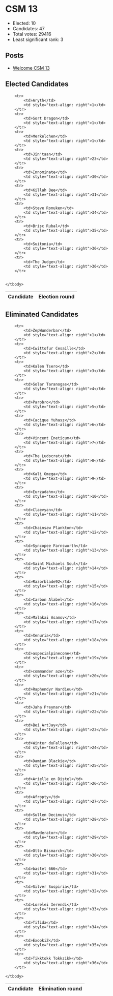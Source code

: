 # CSM 13

* Elected: 10
* Candidates: 47
* Total votes: 29416
* Least significant rank: 3


## Posts

* [ Welcome CSM 13 ]( https://www.eveonline.com/news/view/welcome-csm-13 )



## Elected Candidates

<table>
    <thead>
        <tr>
            <th>Candidate</th>
            <th>Election round</th>
        </tr>
    </thead>
    <tbody>
        
        <tr>
            <td>Aryth</td>
            <td style="text-align: right">1</td>
        </tr>
        <tr>
            <td>Sort Dragon</td>
            <td style="text-align: right">1</td>
        </tr>
        <tr>
            <td>Merkelchen</td>
            <td style="text-align: right">1</td>
        </tr>
        <tr>
            <td>Jin'taan</td>
            <td style="text-align: right">23</td>
        </tr>
        <tr>
            <td>Innominate</td>
            <td style="text-align: right">30</td>
        </tr>
        <tr>
            <td>Killah Bee</td>
            <td style="text-align: right">31</td>
        </tr>
        <tr>
            <td>Steve Ronuken</td>
            <td style="text-align: right">34</td>
        </tr>
        <tr>
            <td>Brisc Rubal</td>
            <td style="text-align: right">35</td>
        </tr>
        <tr>
            <td>Suitonia</td>
            <td style="text-align: right">36</td>
        </tr>
        <tr>
            <td>The Judge</td>
            <td style="text-align: right">36</td>
        </tr>
        
        
    </tbody>
</table>

## Eliminated Candidates
<table>
    <thead>
        <tr>
            <th>Candidate</th>
            <th>Elimination round</th>
        </tr>
    </thead>
    <tbody>
        
        <tr>
            <td>ZepWunderbar</td>
            <td style="text-align: right">1</td>
        </tr>
        <tr>
            <td>Cwittofur Cesaille</td>
            <td style="text-align: right">2</td>
        </tr>
        <tr>
            <td>Kalen Tsero</td>
            <td style="text-align: right">3</td>
        </tr>
        <tr>
            <td>Solar Taranogas</td>
            <td style="text-align: right">4</td>
        </tr>
        <tr>
            <td>Parobro</td>
            <td style="text-align: right">5</td>
        </tr>
        <tr>
            <td>Cacique Yuhasz</td>
            <td style="text-align: right">6</td>
        </tr>
        <tr>
            <td>Vincent Eneticum</td>
            <td style="text-align: right">7</td>
        </tr>
        <tr>
            <td>The Ludocrat</td>
            <td style="text-align: right">8</td>
        </tr>
        <tr>
            <td>Kali Omega</td>
            <td style="text-align: right">9</td>
        </tr>
        <tr>
            <td>Eurzadahn</td>
            <td style="text-align: right">10</td>
        </tr>
        <tr>
            <td>Claevyan</td>
            <td style="text-align: right">11</td>
        </tr>
        <tr>
            <td>Chainsaw Plankton</td>
            <td style="text-align: right">12</td>
        </tr>
        <tr>
            <td>Syncopee Farnsworth</td>
            <td style="text-align: right">13</td>
        </tr>
        <tr>
            <td>Saint Michaels Soul</td>
            <td style="text-align: right">14</td>
        </tr>
        <tr>
            <td>Razorblade92</td>
            <td style="text-align: right">15</td>
        </tr>
        <tr>
            <td>Carbon Alabel</td>
            <td style="text-align: right">16</td>
        </tr>
        <tr>
            <td>Malakai Asamov</td>
            <td style="text-align: right">17</td>
        </tr>
        <tr>
            <td>Xenuria</td>
            <td style="text-align: right">18</td>
        </tr>
        <tr>
            <td>aspecialpinecone</td>
            <td style="text-align: right">19</td>
        </tr>
        <tr>
            <td>commander aze</td>
            <td style="text-align: right">20</td>
        </tr>
        <tr>
            <td>Raphendyr Nardieu</td>
            <td style="text-align: right">21</td>
        </tr>
        <tr>
            <td>Jaha Preynar</td>
            <td style="text-align: right">22</td>
        </tr>
        <tr>
            <td>Bei ArtJay</td>
            <td style="text-align: right">23</td>
        </tr>
        <tr>
            <td>Winter duFallen</td>
            <td style="text-align: right">24</td>
        </tr>
        <tr>
            <td>Damian Blackie</td>
            <td style="text-align: right">25</td>
        </tr>
        <tr>
            <td>Arielle en Distel</td>
            <td style="text-align: right">26</td>
        </tr>
        <tr>
            <td>Afropty</td>
            <td style="text-align: right">27</td>
        </tr>
        <tr>
            <td>Sullen Decimus</td>
            <td style="text-align: right">28</td>
        </tr>
        <tr>
            <td>Mawderator</td>
            <td style="text-align: right">29</td>
        </tr>
        <tr>
            <td>Otto Bismarck</td>
            <td style="text-align: right">30</td>
        </tr>
        <tr>
            <td>bastet 666</td>
            <td style="text-align: right">31</td>
        </tr>
        <tr>
            <td>Silver Suspiria</td>
            <td style="text-align: right">32</td>
        </tr>
        <tr>
            <td>Lorelei Ierendi</td>
            <td style="text-align: right">33</td>
        </tr>
        <tr>
            <td>Tifida</td>
            <td style="text-align: right">34</td>
        </tr>
        <tr>
            <td>ExookiZ</td>
            <td style="text-align: right">35</td>
        </tr>
        <tr>
            <td>Tikktokk Tokkzikk</td>
            <td style="text-align: right">36</td>
        </tr>
        
    </tbody>
</table>
